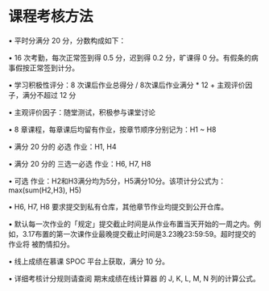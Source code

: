 # 课程考核方法

• 平时分满分 20 分，分数构成如下：


• 16 次考勤，每次正常签到得 0.5 分，迟到得 0.2 分，旷课得 0 分。有假条的病事假按正常签到计分。

• 学习积极性评分：8 次课后作业总得分 / 8次课后作业满分 * 12 + 主观评价因子，满分不超过 12 分

• 主观评价因子：随堂测试，积极参与课堂讨论

• 8 章课程，每章课后均留有作业，按章节顺序分别记为：H1 ~ H8

• 满分 20 分的 必选 作业：H1, H4

• 满分 20 分的 三选一必选 作业：H6, H7, H8

• 可选 作业：H2和H3满分均为5分，H5满分10分。该项计分公式为：max(sum(H2,H3), H5)

• H6, H7, H8 要求提交到私有仓库，其他章节作业均提交到公开仓库。

• 默认每一次作业的「规定」提交截止时间是从作业布置当天开始的一周之内。例如，3.17布置的第一次课作业最晚提交截止时间是3.23晚23:59:59。超时提交的作业将
被酌情扣分。

• 线上成绩在慕课 SPOC 平台上获取，满分 10 分。

• 详细考核计分规则请查阅 期末成绩在线计算器 的 J, K, L, M, N 列的计算公式。